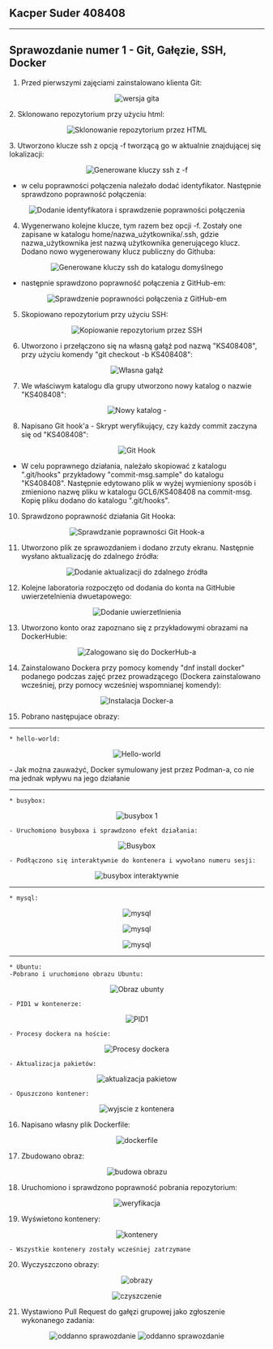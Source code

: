 ## Kacper Suder 408408
---
Sprawozdanie numer 1 - Git, Gałęzie, SSH, Docker
---
1. Przed pierwszymi zajęciami zainstalowano klienta Git:
<p align="center">
	<img src="../zrzutyEkranu/Lab1/1.png/" alt="wersja gita">
</p>
2. Sklonowano repozytorium przy użyciu html:
<p align="center">
	<img src="../zrzutyEkranu/Lab1/2.png" alt="Sklonowanie repozytorium przez HTML">
</p>
3. Utworzono klucze ssh z opcją -f tworzącą go w aktualnie znajdującej się lokalizacji:
<p align="center">
	<img src="../zrzutyEkranu/Lab1/3.png" alt="Generowane kluczy ssh z -f">
</p>

- w celu poprawności połączenia należało dodać identyfikator. Następnie sprawdzono poprawność połączenia:
<p align="center">
	<img src="../zrzutyEkranu/Lab1/4.png" alt="Dodanie identyfikatora i sprawdzenie poprawności połączenia">
</p>

4. Wygenerwano kolejne klucze, tym razem bez opcji -f. Zostały one zapisane w katalogu home/nazwa_użytkownika/.ssh, gdzie nazwa_użytkownika jest nazwą użytkownika generującego klucz. Dodano nowo wygenerowany klucz publiczny do Githuba:
<p align="center">
	<img src="../zrzutyEkranu/Lab1/5.png" alt="Generowane kluczy ssh do katalogu domyślnego">
</p>

- następnie sprawdzono poprawność połączenia z GitHub-em:
<p align="center">
	<img src="../zrzutyEkranu/Lab1/6.png" alt="Sprawdzenie poprawności połączenia z GitHub-em">
</p>

5. Skopiowano repozytorium przy użyciu SSH:
<p align="center">
	<img src="../zrzutyEkranu/Lab1/7.png" alt="Kopiowanie repozytorium przez SSH">
</p>

6. Utworzono i przełączono się na własną gałąź pod nazwą "KS408408", przy użyciu komendy "git checkout -b KS408408":
<p align="center">
	<img src="../zrzutyEkranu/Lab1/8.png" alt="Własna gałąź">
</p>

7. We właściwym katalogu dla grupy utworzono nowy katalog o nazwie "KS408408":
<p align="center">
	<img src="../zrzutyEkranu/Lab1/9.png" alt="Nowy katalog - "twoje_iniciały_&_nr_indexu">
</p>

8. Napisano Git hook'a - Skrypt weryfikujący, czy każdy commit zaczyna się od "KS408408":
<p align="center">
	<img src="../zrzutyEkranu/Lab1/10.png" alt="Git Hook">
</p>

- W celu poprawnego działania, należało skopiować z katalogu ".git/hooks" przykładowy "commit-msg.sample" do katalogu "KS408408". Następnie edytowano plik w wyżej wymieniony sposób i zmieniono nazwę pliku w katalogu GCL6/KS408408 na commit-msg. Kopię pliku dodano do katalogu ".git/hooks".

10. Sprawdzono poprawność działania Git Hooka:
<p align="center">
        <img src="../zrzutyEkranu/Lab1/12.png" alt="Sprawdzanie poprawności Git Hook-a">
</p>

11. Utworzono plik ze sprawozdaniem i dodano zrzuty ekranu. Następnie wysłano aktualizację do zdalnego źródła:
<p align="center">
	<img src="../zrzutyEkranu/Lab1/11.png" alt="Dodanie aktualizacji do zdalnego źródła">
</p>

12. Kolejne laboratoria rozpoczęto od dodania do konta na GitHubie uwierzetelnienia dwuetapowego:
<p align="center">
        <img src="../zrzutyEkranu/Lab2/1.png" alt="Dodanie uwierzetlnienia">
</p>

13. Utworzono konto oraz zapoznano się z przykładowymi obrazami na DockerHubie:
<p align="center">
        <img src="../zrzutyEkranu/Lab2/5.png" alt="Zalogowano się do DockerHub-a">
</p>

14. Zainstalowano Dockera przy pomocy komendy "dnf install docker" podanego podczas zajęć przez prowadzącego (Dockera zainstalowano wcześniej, przy pomocy wcześniej wspomnianej komendy):
<p align="center">
        <img src="../zrzutyEkranu/Lab2/6.png" alt="Instalacja Docker-a">
</p>

15.  Pobrano następujace obrazy:
---
	* hello-world:
<p align="center">
        <img src="../zrzutyEkranu/Lab2/HelloWorld.png" alt="Hello-world">
</p>
	- Jak można zauważyć, Docker symulowany jest przez Podman-a, co nie ma jednak wpływu na jego działanie

---

	* busybox:

<p align="center">
        <img src="../zrzutyEkranu/Lab2/2.png" alt="busybox 1">
</p>

	- Uruchomiono busyboxa i sprawdzono efekt działania:
<p align="center">
        <img src="../zrzutyEkranu/Lab2/3,1.png" alt="Busybox">
</p>

	- Podłączono się interaktywnie do kontenera i wywołano numeru sesji:
<p align="center">
        <img src="../zrzutyEkranu/Lab2/4.png" alt="busybox interaktywnie">
</p>

---

	* mysql:
<p align="center">
        <img src="../zrzutyEkranu/Lab2/mysql.png" alt="mysql">
</p>
 <p align="center">
        <img src="../zrzutyEkranu/Lab2/mysql2.png" alt="mysql">
</p>
<p align="center">
        <img src="../zrzutyEkranu/Lab2/mysql3.png" alt="mysql">
</p>

---

	* Ubuntu:
	-Pobrano i uruchomiono obrazu Ubuntu:
<p align="center">
        <img src="../zrzutyEkranu/Lab2/ubuntu1.png" alt="Obraz ubunty">
</p>

	- PID1 w kontenerze:
<p align="center">
        <img src="../zrzutyEkranu/Lab2/PID1.png" alt="PID1">
</p>
	
	- Procesy dockera na hoście:
<p align="center">
        <img src="../zrzutyEkranu/Lab2/ProcesyDoc.png" alt="Procesy dockera">
</p>

	- Aktualizacja pakietów:
<p align="center">
        <img src="../zrzutyEkranu/Lab2/aktualizacja.png" alt="aktualizacja pakietow">
</p>

	- Opuszczono kontener:
<p align="center">
        <img src="../zrzutyEkranu/Lab2/exit.png" alt="wyjscie z kontenera">
</p>

16. Napisano własny plik Dockerfile:
<p align="center">
        <img src="../zrzutyEkranu/Lab2/Dockerfile.png" alt="dockerfile">
</p>

17. Zbudowano obraz:
<p align="center">
        <img src="../zrzutyEkranu/Lab2/docbud.png" alt="budowa obrazu">
</p>


18. Uruchomiono i sprawdzono poprawność pobrania repozytorium:
<p align="center">
        <img src="../zrzutyEkranu/Lab2/wer.png" alt="weryfikacja">
</p>

19. Wyświetono kontenery:
<p align="center">
        <img src="../zrzutyEkranu/Lab2/kontenery.png" alt="kontenery">
</p>

	- Wszystkie kontenery zostały wcześniej zatrzymane

20. Wyczyszczono obrazy:
<p align="center">
        <img src="../zrzutyEkranu/Lab2/obrazy.png" alt="obrazy">
</p>
<p align="center">
        <img src="../zrzutyEkranu/Lab2/pure.png" alt="czyszczenie">
</p>

21. Wystawiono Pull Request do gałęzi grupowej jako zgłoszenie wykonanego zadania:
</p>
<p align="center">
        <img src="../zrzutyEkranu/Lab2/pull.png" alt="oddanno sprawozdanie">
        <img src="../zrzutyEkranu/Lab2/pull1.png" alt="oddanno sprawozdanie">
</p>




